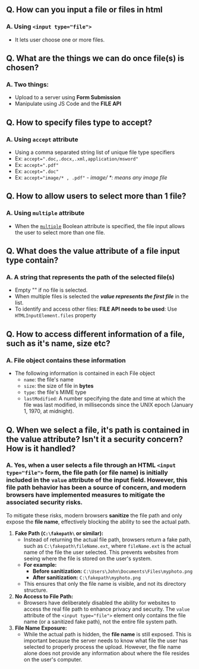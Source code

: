 ## Q. How can you input a file or files in html
### A. Using `<input type="file">`
- It lets user choose one or more files.

## Q. What are the things we can do once file(s) is chosen?
### A. Two things:
- Upload to a server using **Form Submission**
- Manipulate using JS Code and the **FILE API**

## Q. How to specify files type to accept?
### A. Using `accept` attribute
- Using a comma separated string list of unique file type specifiers
- Ex: `accept=".doc,.docx,.xml,application/msword"`
- Ex: `accept=".pdf"`
- Ex: `accept=".doc"`
- Ex: `accept="image/* , .pdf"` - _image/ *: means any image file_
## Q. How to allow users to select more than 1 file?
### A. Using `multiple` attribute
- When the [`multiple`](https://developer.mozilla.org/en-US/docs/Web/HTML/Attributes/multiple) Boolean attribute is specified, the file input allows the user to select more than one file.
## Q. What does the value attribute of a file input type contain?
### A. A string that represents the path of the selected file(s)
- Empty "" if no file is selected.
- When multiple files is selected the ***value represents the first file*** in the list.
- To identify and access other files: **FILE API needs to be used**: Use `HTMLInputElement.files` property

## Q. How to access different information of a file, such as it's name, size etc?
### A. File object contains these information
- The following information is contained in each File object
	- `name`: the file's name
	- `size`: the size of file in **bytes**
	- `type`: the file's MIME type
	- `lastModified`: A number specifying the date and time at which the file was last modified, in milliseconds since the UNIX epoch (January 1, 1970, at midnight).
## Q. When we select a file, it's path is contained in the value attribute? Isn't it a security concern? How is it handled?
### A. Yes, when a user selects a file through an HTML `<input type="file">` form, the file path (or file name) is initially included in the `value` attribute of the input field. However, this **file path** behavior has been a source of concern, and modern browsers have implemented measures to mitigate the associated security risks.

To mitigate these risks, modern browsers **sanitize** the file path and only expose the **file name**, effectively blocking the ability to see the actual path.
1. **Fake Path (`C:\fakepath\` or similar):**
    - Instead of returning the actual file path, browsers return a fake path, such as `C:\fakepath\fileName.ext`, where `fileName.ext` is the actual name of the file the user selected. This prevents websites from seeing where the file is stored on the user's system.
    - **For example:**
        - **Before sanitization:** `C:\Users\John\Documents\Files\myphoto.png`
        - **After sanitization:** `C:\fakepath\myphoto.png`
    - This ensures that only the file name is visible, and not its directory structure.
2. **No Access to File Path:**
    - Browsers have deliberately disabled the ability for websites to access the real file path to enhance privacy and security. The `value` attribute of the `<input type="file">` element only contains the file name (or a sanitized fake path), not the entire file system path.
3. **File Name Exposure:**
    - While the actual path is hidden, the **file name** is still exposed. This is important because the server needs to know what file the user has selected to properly process the upload. However, the file name alone does not provide any information about where the file resides on the user's computer.

